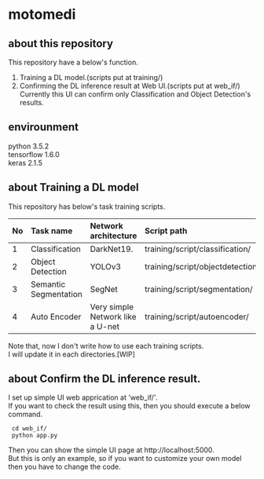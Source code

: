 # motomedi

## about this repository
This repository have a below's function.
1. Training a DL model.(scripts put at training/)  
2. Confirming the DL inference result at Web UI.(scripts put at web_if/)  
    Currently this UI can confirm only Classification and Object Detection's results.  

## envirounment
python 3.5.2  
tensorflow 1.6.0  
keras 2.1.5  

## about Training a DL model
This repository has below's task training scripts.  

| No | Task name | Network architecture | Script path |
|:-----------|:------------|:------------|:------------|
| 1 | Classification | DarkNet19. | training/script/classification/ |
| 2 | Object Detection | YOLOv3 | training/script/objectdetection/ |
| 3 | Semantic Segmentation | SegNet | training/script/segmentation/ |
| 4 | Auto Encoder | Very simple Network like a U-net | training/script/autoencoder/ |

Note that, now I don't write how to use each training scripts.  
I will update it in each directories.[WIP]  

## about Confirm the DL inference result.
I set up simple UI web apprication at 'web_if/'.  
If you want to check the result using this, then you should execute a below command.  

 ```
  cd web_if/
  python app.py
 ```

Then you can show the simple UI page at http://localhost:5000.  
But this is only an example, so if you want to customize your own model then you have to change the code.  


